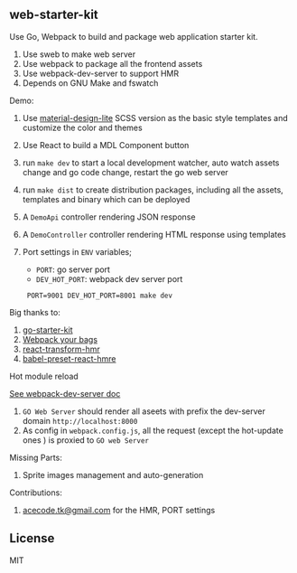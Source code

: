 web-starter-kit
-----

Use Go, Webpack to build and package web application starter kit.

1. Use sweb to make web server
1. Use webpack to package all the frontend assets
1. Use webpack-dev-server to support HMR
1. Depends on GNU Make and fswatch

Demo:

1. Use [material-design-lite](https://getmdl.io) SCSS version as the basic style templates and customize the color and themes
1. Use React to build a MDL Component button
1. run `make dev` to start a local development watcher, auto watch assets change and go code change, restart the go web server
1. run `make dist` to create distribution packages, including all the assets, templates and binary which can be deployed
1. A `DemoApi` controller rendering JSON response
1. A `DemoController` controller rendering HTML response using templates
1. Port settings in `ENV` variables;
   * `PORT`: go server port
   * `DEV_HOT_PORT`: webpack dev server port

   ```shell
    PORT=9001 DEV_HOT_PORT=8001 make dev
   ```

Big thanks to:

1. [go-starter-kit](https://github.com/olebedev/go-starter-kit)
1. [Webpack your bags](http://blog.madewithlove.be/post/webpack-your-bags/)
1. [react-transform-hmr](https://github.com/gaearon/react-transform-hmr)
1. [babel-preset-react-hmre](https://github.com/danmartinez101/babel-preset-react-hmre)

Hot module reload

[See webpack-dev-server doc](http://webpack.github.io/docs/webpack-dev-server.html#combining-with-an-existing-server)

1. `GO Web Server` should render all aseets with prefix the dev-server domain `http://localhost:8000`
1. As config in `webpack.config.js`, all the request (except the hot-update ones ) is proxied to `GO web Server`

Missing Parts:

1. Sprite images management and auto-generation

Contributions:

1. acecode.tk@gmail.com for the HMR, PORT settings

License
---
MIT
